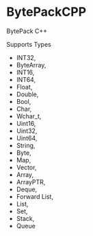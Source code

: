 # BytePackCPP
BytePack C++


Supports Types

- INT32,
-	ByteArray,
-	INT16,
-	INT64,
-	Float,
-	Double,
-	Bool,
-	Char,
-	Wchar_t,
-	Uint16,
-	Uint32,
-	Uint64,
-	String,
-	Byte,
-	Map,
-	Vector,
-	Array,
-	ArrayPTR,
-	Deque,
-	Forward List,
-	List,
-	Set,
-	Stack,
-	Queue
